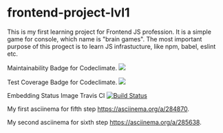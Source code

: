 # frontend-project-lvl1
This is my first learning project for Frontend JS profession. It is a simple game for console, which name is "brain games". The most important purpose of this progect is to learn JS infrastucture, like npm, babel, eslint etc.

Maintainability Badge for Codeclimate.
<a href="https://codeclimate.com/github/codeclimate/codeclimate/maintainability"><img src="https://api.codeclimate.com/v1/badges/a99a88d28ad37a79dbf6/maintainability" /></a>

Test Coverage Badge for Codeclimate.
<a href="https://codeclimate.com/github/codeclimate/codeclimate/test_coverage"><img src="https://api.codeclimate.com/v1/badges/a99a88d28ad37a79dbf6/test_coverage" /></a>

Embedding Status Image Travis CI
[![Build Status](https://travis-ci.org/travis-ci/travis-web.svg?branch=master)](https://travis-ci.org/travis-ci/travis-web)

My first asciinema for fifth step https://asciinema.org/a/284870.

My second asciinema for sixth step https://asciinema.org/a/285638.
